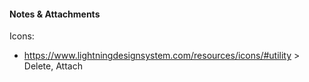 #### Notes & Attachments
Icons:
- https://www.lightningdesignsystem.com/resources/icons/#utility > Delete, Attach
